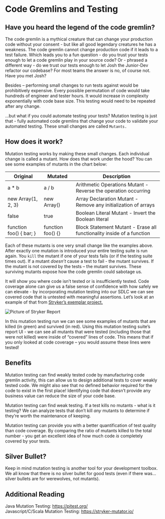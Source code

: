 # Code Gremlins and Testing

## Have you heard the legend of the code gremlin? 

The code gremlin is a mythical creature that can change your production code without your consent - but like all good legendary creatures he has a weakness. The code gremlin cannot change production code if it leads to a test failure. Which leads you to a fun question - do you trust your tests enough to let a code gremlin play in your source code? Or - phrased a different way - do we trust our tests enough to let Josh the Junior-Dev refactor our codebase? For most teams the answer is no, of course not. Have you met Josh?

Besides – performing small changes to run tests against would be prohibitively expensive. Every possible permutation of code would take hundreds of engineer and tester hours. It would increase in complexity exponentially with code base size. This testing would need to be repeated after any change. 

...but what if you could automate testing your tests? Mutation testing is just that - fully automated code gremlins that change your code to validate your automated testing. These small changes are called `Mutants.` 

## How does it work?

Mutation testing works by making these small changes. Each individual change is called a mutant. How does that work under the hood? You can see some examples of mutants in the chart below:

| Original | Mutated | Description |
| -------- | ------- | ----------- |
| a * b    | a / b   | Arithmetic Operations Mutant - Reverse the operation occurring |
| new Array(1, 2, 3) | new Array() | Array Declaration Mutant - Remove any initialization of arrays |
| false | true | Boolean Literal Mutant - Invert the Boolean literal |
| function foo() { bar; } | function foo() {} | Block Statement Mutant - Erase all functionality inside of a function |

Each of these mutants is one very small change like the examples above. After exactly one mutation is introduced your entire testing suite is run again. You `kill` the mutant if one of your tests fails (or if the testing suite times out). If a mutant *doesn’t* cause a test to fail - the mutant survives. If the mutant is not covered by the tests – the mutant survives. These surviving mutants expose how the code gremlin could sabotage us.

It will show you where code isn’t tested or is insufficiently tested. Code coverage alone can give us a false sense of confidence with how safely we can elevate - by incorporating mutation testing into our SDLC we can see covered code that is untested with meaningful assertions. Let’s look at an example of that from [Stryker’s exemplar project.](https://stryker-mutator.io/robobar-example/reports/mutation/html/index.html)

![Picture of Stryker Report](https://i.imgur.com/3lb7Epf.png "Strker Exemplar Project Report")

 In this mutation testing run we can see some examples of mutants that are killed (in green) and survived (in red). Using this mutation testing suite’s report UI - we can see all mutants that were tested (including those that were not killed) were inside of “covered” lines of code. This means that if you only looked at code coverage – you would assume these lines were tested!

## Benefits

Mutation testing can find weakly tested code by manufacturing code gremlin activity, this can allow us to design additional tests to cover weakly tested code. We might also see that no defined behavior required for the code to exist in the first place! Identifying code that doesn’t provide any business value can reduce the size of your code base.

Mutation testing can find weak testing. If a test kills no mutants - what is it testing? We can analyze tests that don’t kill *any* mutants to determine if they’re worth the maintenance of keeping.

Mutation testing can provide you with a better quantification of test quality than code coverage. By comparing the ratio of mutants killed to the total number - you get an excellent idea of how much code *is* completely covered by your tests.

## Silver Bullet?

Keep in mind mutation testing is another tool for your development toolbox. We all know that there is no silver bullet for good tests (even if there was... silver bullets are for werewolves, not mutants).

## Additional Reading

Java Mutation Testing: https://pitest.org/  
Javascript/C/Scala Mutation Testing: https://stryker-mutator.io/ 

